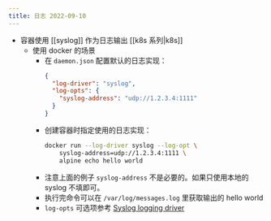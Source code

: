 ```yaml
---
title: 日志 2022-09-10
---
```

* 容器使用 [[syslog]] 作为日志输出 [[k8s 系列|k8s]]
    * 使用 docker 的场景
        * 在 `daemon.json` 配置默认的日志实现：
            ```json
            {
              "log-driver": "syslog",
              "log-opts": {
                "syslog-address": "udp://1.2.3.4:1111"
              }
            }
            ```
        * 创建容器时指定使用的日志实现：
            ```bash
            docker run --log-driver syslog --log-opt \
                syslog-address=udp://1.2.3.4:1111 \
                alpine echo hello world
            ```
        * 注意上面的例子 `syslog-address` 不是必要的。如果只使用本地的 syslog
           不填即可。
        * 执行完命令可以在 `/var/log/messages.log` 里获取输出的 hello world
        * `log-opts` 可选项参考 [Syslog logging driver](https://docs.docker.com/config/containers/logging/syslog/#options)

